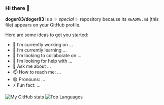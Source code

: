 ### Hi there 👋


**doger83/doger83** is a ✨ _special_ ✨ repository because its `README.md` (this file) appears on your GitHub profile.

Here are some ideas to get you started:

- 🔭 I’m currently working on ...
- 🌱 I’m currently learning ...
- 👯 I’m looking to collaborate on ...
- 🤔 I’m looking for help with ...
- 💬 Ask me about ...
- 📫 How to reach me: ...
- 😄 Pronouns: ...
- ⚡ Fun fact: ...

<img src="https://github-readme-stats.vercel.app/api?username=doger83&show_icons=true&theme=transparent&count_private=true" alt="My GitHub stats">
<img src="https://github-readme-stats.vercel.app/api/top-langs/?username=doger83&theme=transparent&exclude_repo=WebGL-Fluid-Simulation,
SurveyForm&langs_count=10&layout=compact" alt="Top Languages">



